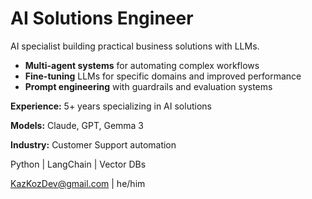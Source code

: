 # AI Solutions Engineer

AI specialist building practical business solutions with LLMs.

* **Multi-agent systems** for automating complex workflows
* **Fine-tuning** LLMs for specific domains and improved performance
* **Prompt engineering** with guardrails and evaluation systems

**Experience:** 5+ years specializing in AI solutions

**Models:** Claude, GPT, Gemma 3

**Industry:** Customer Support automation

Python | LangChain | Vector DBs

KazKozDev@gmail.com | he/him
